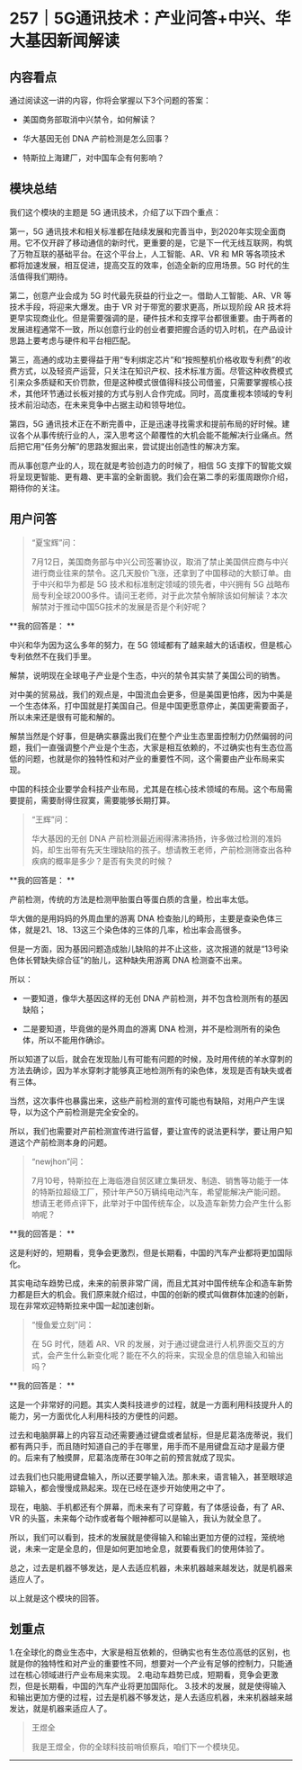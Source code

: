 # 257｜5G通讯技术：产业问答+中兴、华大基因新闻解读

## 内容看点

通过阅读这一讲的内容，你将会掌握以下3个问题的答案：

* 美国商务部取消中兴禁令，如何解读？

* 华大基因无创 DNA 产前检测是怎么回事？

* 特斯拉上海建厂，对中国车企有何影响？

## 模块总结

我们这个模块的主题是 5G 通讯技术，介绍了以下四个重点：

第一，5G 通讯技术和相关标准都在陆续发展和完善当中，到2020年实现全面商用。它不仅开辟了移动通信的新时代，更重要的是，它是下一代无线互联网，构筑了万物互联的基础平台。在这个平台上，人工智能、AR、VR 和 MR 等各项技术都将加速发展，相互促进，提高交互的效率，创造全新的应用场景。5G 时代的生活值得我们期待。

第二，创意产业会成为 5G 时代最先获益的行业之一。借助人工智能、AR、VR 等技术手段，将迎来大爆发。由于 VR 对于带宽的要求更高，所以现阶段 AR 技术将更早实现商业化。但是需要强调的是，硬件技术和支撑平台都很重要。由于两者的发展进程通常不一致，所以创意行业的创业者要把握合适的切入时机，在产品设计思路上要考虑与硬件和平台相匹配。

第三，高通的成功主要得益于用“专利绑定芯片”和“按照整机价格收取专利费”的收费方式，以及轻资产运营，只关注在知识产权、技术标准方面。尽管这种收费模式引来众多质疑和天价罚款，但是这种模式很值得科技公司借鉴，只需要掌握核心技术，其他环节通过长板对接的方式与别人合作完成。同时，高度重视本领域的专利技术前沿动态，在未来竞争中占据主动和领导地位。

第四，5G 通讯技术正在不断完善中，正是迅速寻找需求和提前布局的好时候。建议各个从事传统行业的人，深入思考这个颠覆性的大机会能不能解决行业痛点。然后把它用“任务分解”的思路发掘出来，尝试提出创造性的解决方案。

而从事创意产业的人，现在就是考验创造力的时候了，相信 5G 支撑下的智能文娱将呈现更智能、更有趣、更丰富的全新面貌。我们会在第二季的彩蛋周跟你介绍，期待你的关注。

## 用户问答

> “夏宝辉”问：
> 
> 7月12日，美国商务部与中兴公司签署协议，取消了禁止美国供应商与中兴进行商业往来的禁令。这几天股价飞涨，还拿到了中国移动的大额订单。由于中兴和华为都是 5G 技术和标准制定领域的领先者，中兴拥有 5G 战略布局专利全球2000多件。请问王老师，对于此次禁令解除该如何解读？本次解禁对于推动中国5G技术的发展是否是个利好呢？

 **我的回答是： **

中兴和华为因为这么多年的努力，在 5G 领域都有了越来越大的话语权，但是核心专利依然不在我们手里。

解禁，说明现在全球电子产业是个生态，中兴的禁令其实禁了美国公司的销售。

对中美的贸易战，我们的观点是，中国流血会更多，但是美国更怕疼，因为中美是一个生态体系，打中国就是打美国自己。但是中国更愿意停止，美国更需要面子，所以未来还是很有可能和解的。

解禁当然是个好事，但是确实暴露出我们在整个产业生态里面控制力仍然偏弱的问题，我们一直强调整个产业是个生态，大家是相互依赖的，不过确实也有生态位高低的问题，也就是你的独特性和对产业的重要性不同，这个需要由产业布局来实现。

中国的科技企业要学会科技产业布局，尤其是在核心技术领域的布局。这个布局需要提前，需要耐得住寂寞，需要能够长期打算。

> “王辉”问：
> 
> 华大基因的无创 DNA 产前检测最近闹得沸沸扬扬，许多做过检测的准妈妈，却生出带有先天生理缺陷的孩子。想请教王老师，产前检测筛查出各种疾病的概率是多少？是否有失灵的时候？

 **我的回答是： **

产前检测，传统的方法是检测甲胎蛋白等蛋白质的含量，检出率太低。

华大做的是用妈妈的外周血里的游离 DNA 检查胎儿的畸形，主要是查染色体三体，就是21、18、13这三个染色体的三体的几率，检出率会高很多。

但是一方面，因为基因问题造成胎儿缺陷的并不止这些，这次报道的就是“13号染色体长臂缺失综合征”的胎儿，这种缺失用游离 DNA 检测查不出来。

所以：

* 一要知道，像华大基因这样的无创 DNA 产前检测，并不包含检测所有的基因缺陷；

* 二是要知道，毕竟做的是外周血的游离 DNA 检测，并不是检测所有的染色体，所以不能用作确诊。

所以知道了以后，就会在发现胎儿有可能有问题的时候，及时用传统的羊水穿刺的方法去确诊，因为羊水穿刺才能够真正地检测所有的染色体，发现是否有缺失或者有三体。

当然，这次事件也暴露出来，这些产前检测的宣传可能也有缺陷，对用户产生误导，以为这个产前检测是完全安全的。

所以，我们也需要对产前检测宣传进行监督，要让宣传的说法更科学，要让用户知道这个产前检测本身的问题。

> “newjhon”问：
> 
> 7月10号，特斯拉在上海临港自贸区建立集研发、制造、销售等功能于一体的特斯拉超级工厂，预计年产50万辆纯电动汽车，希望能解决产能问题。想请王老师点评下，此举对于中国传统车企，以及造车新势力会产生什么影响呢？

 **我的回答是： **

这是利好的，短期看，竞争会更激烈，但是长期看，中国的汽车产业都将更加国际化。

其实电动车趋势已成，未来的前景非常广阔，而且尤其对中国传统车企和造车新势力都是巨大的机会。我们原来就介绍过，中国的创新的模式叫做群体加速的创新，现在非常欢迎特斯拉来中国一起加速创新。

> “慢鱼爱立刻”问：
> 
> 在 5G 时代，随着 AR、VR 的发展，对于通过键盘进行人机界面交互的方式，会产生什么新变化呢？能在不久的将来，实现全息的信息输入和输出吗？

 **我的回答是： **

这是一个非常好的问题。其实人类科技进步的过程，就是一方面利用科技提升人的能力，另一方面优化人利用科技的方便性的问题。

过去和电脑屏幕上的内容互动还需要通过键盘或者鼠标，但是尼葛洛庞蒂说，我们都有两只手，而且随时知道自己的手在哪里，用手而不是用键盘互动才是最方便的。后来有了触摸屏，尼葛洛庞蒂在30年之前的预言就成了现实。

过去我们也只能用键盘输入，所以还要学输入法。那未来，语言输入，甚至眼球追踪输入，都会慢慢成熟起来。现在已经在逐步开始使用之中了。

现在，电脑、手机都还有个屏幕，而未来有了可穿戴，有了体感设备，有了 AR、VR 的头盔，未来每个动作或者每个眼神都可以是输入，我认为就全息了。

所以，我们可以看到，技术的发展就是使得输入和输出更加方便的过程，笼统地说，未来一定是全息的，但是如何更加地全息，就要看我们的使用体验了。

总之，过去是机器不够发达，是人去适应机器，未来机器越来越发达，就是机器来适应人了。

以上就是这个模块的回答。

## 划重点

1.在全球化的商业生态中，大家是相互依赖的，但确实也有生态位高低的区别，也就是你的独特性和对产业的重要性不同，想要对一个产业有足够的控制力，只能通过在核心领域进行产业布局来实现。
2.电动车趋势已成，短期看，竞争会更激烈，但是长期看，中国的汽车产业将更加国际化。
3.技术的发展，就是使得输入和输出更加方便的过程，过去是机器不够发达，是人去适应机器，未来机器越来越发达，就是机器来适应人了。

> 王煜全
> 
> 我是王煜全，你的全球科技前哨侦察兵，咱们下一个模块见。

---
